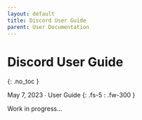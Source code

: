 ```yaml
---
layout: default
title: Discord User Guide
parent: User Documentation
---
```


# Discord User Guide
{: .no_toc }

May 7, 2023 ∙ User Guide
{: .fs-5 : .fw-300 }

Work in progress...
